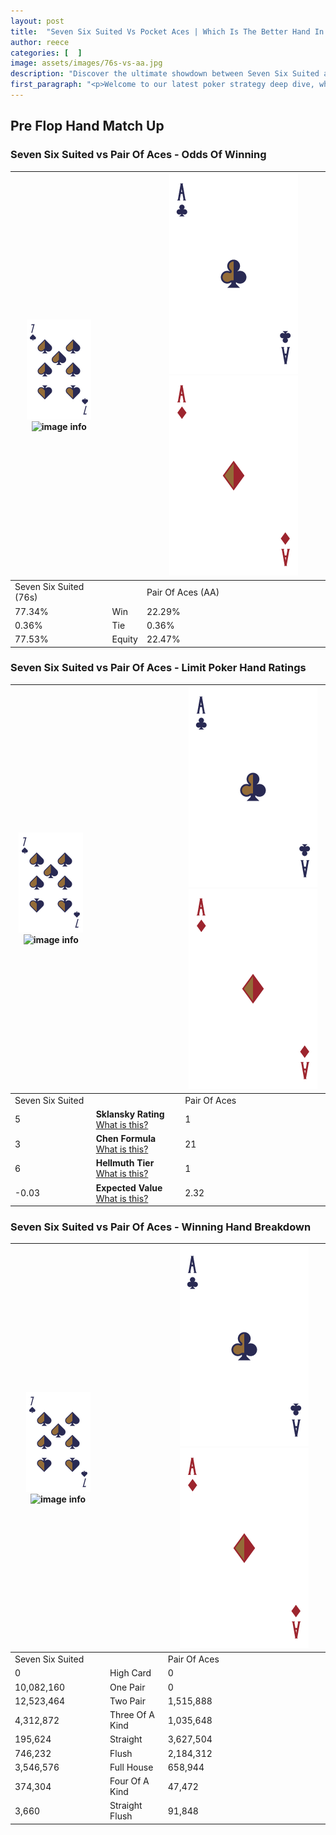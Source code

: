 ```yaml
---
layout: post
title:  "Seven Six Suited Vs Pocket Aces | Which Is The Better Hand In Poker? A Complete Guide"
author: reece
categories: [  ]
image: assets/images/76s-vs-aa.jpg
description: "Discover the ultimate showdown between Seven Six Suited and Pair Of Aces in poker! Uncover the odds, strategies, and scenarios where one hand triumphs over the other. Get ready to up your poker game with this thrilling analysis."
first_paragraph: "<p>Welcome to our latest poker strategy deep dive, where we're pitting two distinct hands against each other in a high-stakes showdown: Seven Six Suited vs Pair Of Aces.</p><p>In the dynamic world of poker, every decision counts, and knowing which hand holds the upper hand is key to your success at the table.</p><p>In this article, we'll dissect these two hands, explore the scenarios where one dominates the other, and equip you with the knowledge to make strategic choices that can tip the odds in your favor.</p><p>Get ready to unravel the intriguing dynamics of these poker hands and elevate your game to new heights.</p>"
---
```




[comment]: # (sp0)

## Pre Flop Hand Match Up

<div class="table hand-ratings" markdown="1"> 



### Seven Six Suited vs Pair Of Aces - Odds Of Winning


    
| ![image info](assets/images/hand1/7.png) ![image info](assets/images/hand1/6s.png) |  | ![image info](assets/images/hand2/A.png) ![image info](assets/images/hand2/Ao.png) |
| -------- | -------- | -------- |
| Seven Six Suited (76s) |  | Pair Of Aces (AA) |
| 77.34% | Win | 22.29% |
| 0.36% | Tie | 0.36% |
| 77.53% | Equity | 22.47% |




[comment]: # (sp1)



### Seven Six Suited vs Pair Of Aces - Limit Poker Hand Ratings


    
| ![image info](assets/images/hand1/7.png) ![image info](assets/images/hand1/6s.png) |  | ![image info](assets/images/hand2/A.png) ![image info](assets/images/hand2/Ao.png) |
| -------- | -------- | -------- |
| Seven Six Suited |  | Pair Of Aces |
| 5 | **Sklansky Rating** [What is this?](/sklansky-rating-explained) | 1 |
| 3 | **Chen Formula** [What is this?](/chen-formula-explained) | 21 |
| 6 | **Hellmuth Tier** [What is this?](/Hellmuth-tier-explained) | 1 |
| -0.03 | **Expected Value** [What is this?](/expected-value-explained) | 2.32 |




[comment]: # (sp2)



### Seven Six Suited vs Pair Of Aces - Winning Hand Breakdown


    
| ![image info](assets/images/hand1/7.png) ![image info](assets/images/hand1/6s.png) |  | ![image info](assets/images/hand2/A.png) ![image info](assets/images/hand2/Ao.png) |
| -------- | -------- | -------- |
| Seven Six Suited |  | Pair Of Aces |
| 0 | High Card | 0 |
| 10,082,160 | One Pair | 0 |
| 12,523,464 | Two Pair | 1,515,888 |
| 4,312,872 | Three Of A Kind | 1,035,648 |
| 195,624 | Straight | 3,627,504 |
| 746,232 | Flush | 2,184,312 |
| 3,546,576 | Full House | 658,944 |
| 374,304 | Four Of A Kind | 47,472 |
| 3,660 | Straight Flush | 91,848 |




[comment]: # (sp3)



</div>

[comment]: # (sp4)



[comment]: # (sp5)

